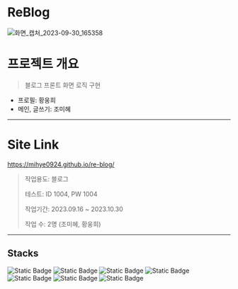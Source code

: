 # ReBlog   
 ![화면_캡처_2023-09-30_165358](https://github.com/mihye0924/re-blog/assets/71968785/dae976cc-9bf3-4355-b4df-0e81f41da6cb)

# 프로젝트 개요
> 블로그 프론트 화면 로직 구현
- 프로필: 황웅희
- 메인, 글쓰기: 조미혜
 
------------
# Site Link 
https://mihye0924.github.io/re-blog/
 

>작업용도: 블로그
>
>테스트:  ID 1004, PW  1004
>
>작업기간: 2023.09.16 ~ 2023.10.30
>
>작업 수: 2명 (조미혜, 황웅희)
   
------------

## Stacks
<img style="display:inline-block;" alt="Static Badge" src="https://img.shields.io/badge/HTML5-E34F26?logo=HTML5&logoColor=white"> <img style="display:inline-block;" alt="Static Badge" src="https://img.shields.io/badge/CSS3-1572B6?logo=CSS3&logoColor=white"> 
<img style="display:inline-block;"  alt="Static Badge" src="https://img.shields.io/badge/JAVASCRIPT-F7DF1E?logo=JAVASCRIPT&logoColor=white">
<img style="display:inline-block;" alt="Static Badge" src="https://img.shields.io/badge/React-61DAFB?logo=React&logoColor=white"> <img style="display:inline-block;" alt="Static Badge" src="https://img.shields.io/badge/React%20Router-CA4245?logo=React%20Router&logoColor=white"> <img style="display:inline-block;" alt="Static Badge" src="https://img.shields.io/badge/Redux-764ABC?logo=Redux&logoColor=white"> <img style="display:inline-block;" alt="Static Badge" src="https://img.shields.io/badge/Sass-CC6699?logo=Sass&logoColor=white"> 
